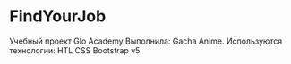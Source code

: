 # FindYourJob
Учебный проект Glo Academy
Выполнила: Gacha Anime.
Используются технологии: 
HTL
CSS
Bootstrap v5
